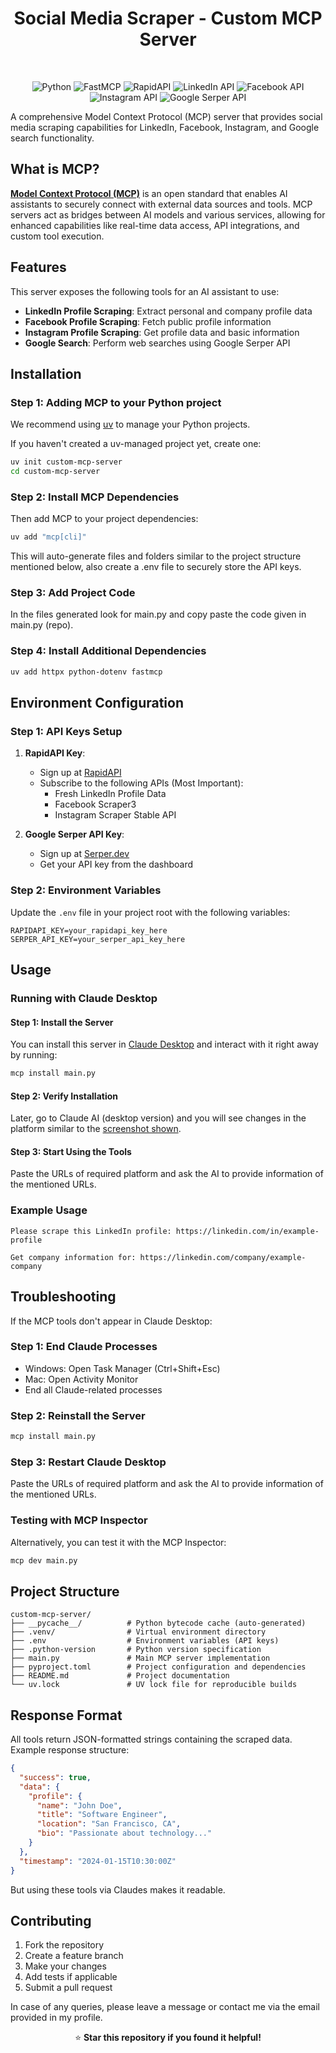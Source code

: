 <h1 align="center">Social Media Scraper - Custom MCP Server</h1>

<br>
<p align="center">
  <img src="https://img.shields.io/badge/python-FFD43B?style=for-the-badge&logo=python&logoColor=306998" alt="Python">
  <img src="https://img.shields.io/badge/fastmcp-FF6B6B?style=for-the-badge&logo=python&logoColor=white" alt="FastMCP">
  <img src="https://img.shields.io/badge/rapidapi-7B68EE?style=for-the-badge&logo=rapidapi&logoColor=white" alt="RapidAPI">
  <img src="https://img.shields.io/badge/linkedin-20B2AA?style=for-the-badge&logo=linkedin&logoColor=white" alt="LinkedIn API">
  <img src="https://img.shields.io/badge/facebook-FF4500?style=for-the-badge&logo=facebook&logoColor=white" alt="Facebook API">
  <img src="https://img.shields.io/badge/instagram-FF1493?style=for-the-badge&logo=instagram&logoColor=white" alt="Instagram API">
  <img src="https://img.shields.io/badge/google_serper-32CD32?style=for-the-badge&logo=google&logoColor=white" alt="Google Serper API">
</p>

A comprehensive Model Context Protocol (MCP) server that provides social media scraping capabilities for LinkedIn, Facebook, Instagram, and Google search functionality.

## What is MCP?

**[Model Context Protocol (MCP)](https://modelcontextprotocol.io/introduction)** is an open standard that enables AI assistants to securely connect with external data sources and tools. MCP servers act as bridges between AI models and various services, allowing for enhanced capabilities like real-time data access, API integrations, and custom tool execution.

## Features
This server exposes the following tools for an AI assistant to use:
- **LinkedIn Profile Scraping**: Extract personal and company profile data
- **Facebook Profile Scraping**: Fetch public profile information
- **Instagram Profile Scraping**: Get profile data and basic information
- **Google Search**: Perform web searches using Google Serper API

## Installation

### Step 1: Adding MCP to your Python project

We recommend using [uv](https://docs.astral.sh/uv/) to manage your Python projects.

If you haven't created a uv-managed project yet, create one:

```bash
uv init custom-mcp-server
cd custom-mcp-server
```

### Step 2: Install MCP Dependencies

Then add MCP to your project dependencies:

```bash
uv add "mcp[cli]"
```
This will auto-generate files and folders similar to the project structure mentioned below, also create a .env file to securely store the API keys.

### Step 3: Add Project Code

In the files generated look for main.py and copy paste the code given in main.py (repo).

### Step 4: Install Additional Dependencies

```bash
uv add httpx python-dotenv fastmcp
```

## Environment Configuration

### Step 1: API Keys Setup

1. **RapidAPI Key**: 
   - Sign up at [RapidAPI](https://rapidapi.com/)
   - Subscribe to the following APIs (Most Important):
     - Fresh LinkedIn Profile Data
     - Facebook Scraper3
     - Instagram Scraper Stable API

2. **Google Serper API Key**:
   - Sign up at [Serper.dev](https://serper.dev/)
   - Get your API key from the dashboard

### Step 2: Environment Variables

Update the `.env` file in your project root with the following variables:

```env
RAPIDAPI_KEY=your_rapidapi_key_here
SERPER_API_KEY=your_serper_api_key_here
```

## Usage

### Running with Claude Desktop

#### Step 1: Install the Server

You can install this server in [Claude Desktop](https://claude.ai/download) and interact with it right away by running:

```bash
mcp install main.py
```

#### Step 2: Verify Installation

Later, go to Claude AI (desktop version) and you will see changes in the platform similar to the [screenshot shown](https://github.com/Sharan-Kumar-R/Custom-MCP-Server/blob/main/Claude_View.png).

#### Step 3: Start Using the Tools

Paste the URLs of required platform and ask the AI to provide information of the mentioned URLs.

### Example Usage

```
Please scrape this LinkedIn profile: https://linkedin.com/in/example-profile
```

```
Get company information for: https://linkedin.com/company/example-company
```

## Troubleshooting

If the MCP tools don't appear in Claude Desktop:

### Step 1: End Claude Processes
- Windows: Open Task Manager (Ctrl+Shift+Esc)
- Mac: Open Activity Monitor
- End all Claude-related processes

### Step 2: Reinstall the Server
```bash
mcp install main.py
```

### Step 3: Restart Claude Desktop

Paste the URLs of required platform and ask the AI to provide information of the mentioned URLs.

### Testing with MCP Inspector

Alternatively, you can test it with the MCP Inspector:

```bash
mcp dev main.py
```

## Project Structure

```
custom-mcp-server/
├── __pycache__/          # Python bytecode cache (auto-generated)
├── .venv/                # Virtual environment directory
├── .env                  # Environment variables (API keys)
├── .python-version       # Python version specification
├── main.py               # Main MCP server implementation
├── pyproject.toml        # Project configuration and dependencies
├── README.md             # Project documentation
└── uv.lock               # UV lock file for reproducible builds
```

## Response Format

All tools return JSON-formatted strings containing the scraped data. Example response structure:

```json
{
  "success": true,
  "data": {
    "profile": {
      "name": "John Doe",
      "title": "Software Engineer",
      "location": "San Francisco, CA",
      "bio": "Passionate about technology..."
    }
  },
  "timestamp": "2024-01-15T10:30:00Z"
}
```
But using these tools via Claudes makes it readable.

## Contributing

1. Fork the repository
2. Create a feature branch
3. Make your changes
4. Add tests if applicable
5. Submit a pull request

In case of any queries, please leave a message or contact me via the email provided in my profile.

<p align="center">
⭐ <strong>Star this repository if you found it helpful!</strong>
</p>
